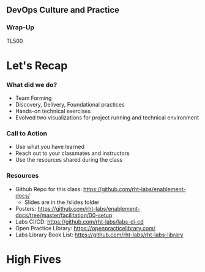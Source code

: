 <!-- .slide: data-background-image="images/RH_NewBrand_Background.png"  -->
## DevOps Culture and Practice <!-- {.element: class="course-title"} -->
### Wrap-Up <!-- {.element: class="title-color"} -->
TL500 <!-- {.element: class="title-color"} -->



# Let's Recap



### What did we do?
* Team Forming
* Discovery, Delivery, Foundational practices
* Hands-on technical exercises
* Evolved two visualizations for project running and technical environment



### Call to Action
* Use what you have learned
* Reach out to your classmates and instructors
* Use the resources shared during the class



### Resources
* Github Repo for this class: https://github.com/rht-labs/enablement-docs/
  * Slides are in the /slides folder
* Posters: https://github.com/rht-labs/enablement-docs/tree/master/facilitation/00-setup
* Labs CI/CD: https://github.com/rht-labs/labs-ci-cd
* Open Practice Library: https://openpracticelibrary.com/
* Labs Library Book List: https://github.com/rht-labs/rht-labs-library



# High Fives
